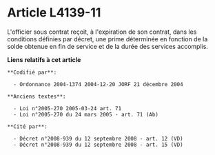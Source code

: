# Article L4139-11

L'officier sous contrat reçoit, à l'expiration de son contrat, dans les conditions définies par décret, une prime déterminée
en fonction de la solde obtenue en fin de service et de la durée des services accomplis.

**Liens relatifs à cet article**

	**Codifié par**:

	  - Ordonnance 2004-1374 2004-12-20 JORF 21 décembre 2004

	**Anciens textes**:

	  - Loi n°2005-270 2005-03-24 art. 71
	  - Loi n°2005-270 du 24 mars 2005 - art. 71 (Ab)

	**Cité par**:

	  - Décret n°2008-939 du 12 septembre 2008 - art. 12 (VD)
	  - Décret n°2008-939 du 12 septembre 2008 - art. 15 (VD)

